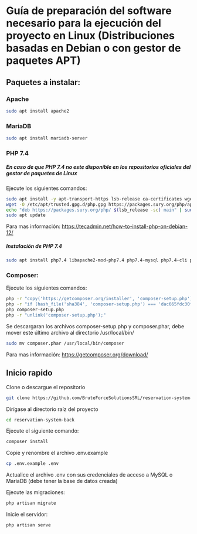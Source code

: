 # Guía de preparación del software necesario para la ejecución del proyecto en Linux (Distribuciones basadas en Debian o con gestor de paquetes APT)

## Paquetes a instalar:

### Apache

```bash
sudo apt install apache2
```

### MariaDB

```bash
sudo apt install mariadb-server
```

### PHP 7.4

##### En caso de que PHP 7.4 no este disponible en los repositorios oficiales del gestor de paquetes de Linux

Ejecute los siguientes comandos:

```bash
sudo apt install -y apt-transport-https lsb-release ca-certificates wget 
wget -O /etc/apt/trusted.gpg.d/php.gpg https://packages.sury.org/php/apt.gpg
echo "deb https://packages.sury.org/php/ $(lsb_release -sc) main" | sudo tee /etc/apt/sources.list.d/php.list
sudo apt update
```

Para mas información: https://tecadmin.net/how-to-install-php-on-debian-12/

##### Instalación de PHP 7.4

```bash
sudo apt install php7.4 libapache2-mod-php7.4 php7.4-mysql php7.4-cli php7.4-json php7.4-curl php7.4-gd php7.4-xml php7.4-zip php7.4-mbstring php7.4-gmp
```

### Composer:

Ejecute los siguientes comandos:

```bash
php -r "copy('https://getcomposer.org/installer', 'composer-setup.php');"
php -r "if (hash_file('sha384', 'composer-setup.php') === 'dac665fdc30fdd8ec78b38b9800061b4150413ff2e3b6f88543c636f7cd84f6db9189d43a81e5503cda447da73c7e5b6') { echo 'Installer verified'; } else { echo 'Installer corrupt'; unlink('composer-setup.php'); } echo PHP_EOL;"
php composer-setup.php
php -r "unlink('composer-setup.php');"
```

Se descargaran los archivos composer-setup.php y composer.phar, debe mover este último archivo al directorio /usr/local/bin/

```bash
sudo mv composer.phar /usr/local/bin/composer
```

Para mas información: https://getcomposer.org/download/

## Inicio rapido

Clone o descargue el repositorio

```bash
git clone https://github.com/BruteForceSolutionsSRL/reservation-system-back.git
```

Dirígase al directorio raíz del proyecto

```bash
cd reservation-system-back
```

Ejecute el siguiente comando:

```bash
composer install
```

Copie y renombre el archivo .env.example

```bash
cp .env.example .env
```

Actualice el archivo .env con sus credenciales de acceso a MySQL o MariaDB (debe tener la base de datos creada)

Ejecute las migraciones:

```bash
php artisan migrate
```

Inicie el servidor:

```bash
php artisan serve
```
